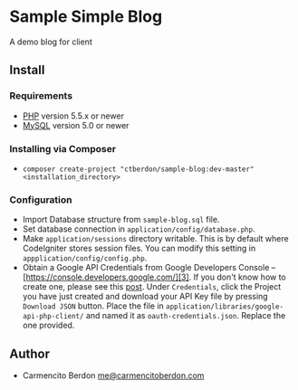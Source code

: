 # Sample Simple Blog

A demo blog for client

## Install

### Requirements

- [PHP][1] version 5.5.x or newer
- [MySQL][2] version 5.0 or newer

### Installing via Composer

- `composer create-project "ctberdon/sample-blog:dev-master" <installation_directory>`

### Configuration

- Import Database structure from `sample-blog.sql` file.
- Set database connection in `application/config/database.php`.
- Make `application/sessions` directory writable. This is by default where CodeIgniter stores session files. You can modify this setting in `appplication/config/config.php`.
- Obtain a Google API Credentials from Google Developers Console – [https://console.developers.google.com/][3]. If you don't know how to create one, please see this [post][4]. Under `Credentials`, click the Project you have just created and download your API Key file by pressing `Download JSON` button. Place the file in `application/libraries/google-api-php-client/` and named it as `oauth-credentials.json`. Replace the one provided.

## Author

- Carmencito Berdon <me@carmencitoberdon.com>

[1]: http://php.net
[2]: https://www.mysql.com/
[3]: https://console.developers.google.com/
[4]: https://developers.google.com/+/web/samples/php
